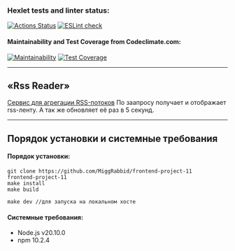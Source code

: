 ### Hexlet tests and linter status:
[![Actions Status](https://github.com/MiggRabbid/frontend-project-11/actions/workflows/hexlet-check.yml/badge.svg)](https://github.com/MiggRabbid/frontend-project-11/actions)
[![ESLint check](https://github.com/MiggRabbid/frontend-project-11/actions/workflows/linter.yml/badge.svg)](https://github.com/MiggRabbid/frontend-project-11/actions/workflows/linter.yml)

#### Maintainability and Test Coverage from Codeclimate.com:
[![Maintainability](https://api.codeclimate.com/v1/badges/05e1077acb88e659fecc/maintainability)](https://codeclimate.com/github/MiggRabbid/frontend-project-11/maintainability)
[![Test Coverage](https://api.codeclimate.com/v1/badges/05e1077acb88e659fecc/test_coverage)](https://codeclimate.com/github/MiggRabbid/frontend-project-11/test_coverage)

---
## «Rss Reader»
[Cервис для агрегации RSS-потоков](https://frontend-project-11-miggrabbid.vercel.app/)
По заапросу получает и отображает rss-ленту. А так же обновляет её раз в 5 секунд.

---
## Порядок установки и системные требования
#### Порядок установки:
```
git clone https://github.com/MiggRabbid/frontend-project-11
frontend-project-11
make install
make build

make dev //для запуска на локальном хосте
```

#### Системные требования:
- Node.js v20.10.0
- npm 10.2.4